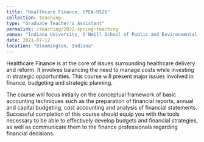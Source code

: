 ```yaml
---
title: "Healthcare Finance, SPEA-H526"
collection: teaching
type: "Graduate Teacher's Assistant"
permalink: /teaching/2022-spring-teaching
venue: "Indiana University, O'Neill School of Public and Environmental Affairs"
date: 2021-07-12
location: "Bloomington, Indiana"
---
```


Healthcare Finance is at the core of issues surrounding healthcare delivery and reform. It involves balancing the need to manage costs while investing in strategic opportunities. This course will present major issues involved in finance, budgeting and strategic planning.  

The course will focus initially on the conceptual framework of basic accounting techniques such as the preparation of financial reports, annual and capital budgeting, cost accounting and analysis of financial statements. Successful completion of this course should equip you with the tools necessary to be able to effectively develop budgets and financial strategies, as well as communicate them to the finance professionals regarding financial decisions.
